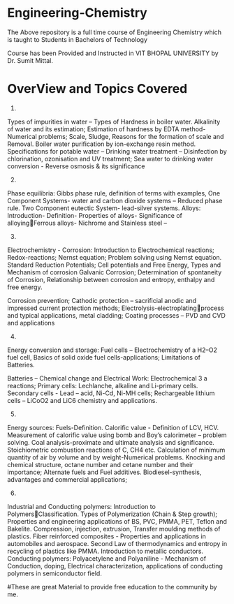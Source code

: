 # Engineering-Chemistry

The Above repository is a full time course of Engineering Chemistry which is taught to Students in Bachelors of Technology 

Course has been Provided and Instructed in VIT BHOPAL UNIVERSITY by Dr. Sumit Mittal. 

# OverView and Topics Covered
1)
Types of impurities in water – Types of Hardness in boiler water. Alkalinity of water and its estimation; Estimation of hardness by EDTA method-Numerical problems; Scale, Sludge, Reasons for the formation of scale and Removal. Boiler water purification by ion-exchange resin method. Specifications for potable water – Drinking water treatment – Disinfection by chlorination, ozonisation and UV treatment; Sea water to drinking water conversion - Reverse osmosis & its significance


2)
Phase equilibria: Gibbs phase rule, definition of terms with examples, One Component Systems- water and carbon dioxide systems – Reduced phase rule. Two Component eutectic System- lead-silver systems. Alloys: Introduction- Definition- Properties of alloys- Significance of alloyingFerrous alloys- Nichrome and Stainless steel –


3)
Electrochemistry - Corrosion: Introduction to Electrochemical reactions; Redox-reactions; Nernst equation; Problem solving using Nernst equation. Standard Reduction Potentials; Cell potentials and Free Energy, Types and Mechanism of corrosion Galvanic Corrosion; Determination of spontaneity of Corrosion, Relationship between corrosion and entropy, enthalpy and free energy.

Corrosion prevention; Cathodic protection – sacrificial anodic and impressed current protection methods; Electrolysis-electroplatingprocess and typical applications, metal cladding; Coating processes – PVD and CVD and applications 


4)
Energy conversion and storage: Fuel cells – Electrochemistry of a H2–O2 fuel cell, Basics of solid oxide fuel cells-applications; Limitations of Batteries.

Batteries – Chemical change and Electrical Work: Electrochemical 3 a reactions; Primary cells: Lechlanche, alkaline and Li-primary cells. Secondary cells - Lead – acid, Ni-Cd, Ni-MH cells; Rechargeable lithium cells – LiCoO2 and LiC6 chemistry and applications.


5)
Energy sources: Fuels-Definition. Calorific value - Definition of LCV, HCV. Measurement of calorific value using bomb and Boy’s calorimeter – problem solving. Coal analysis-proximate and ultimate analysis and significance. Stoichiometric combustion reactions of C, CH4 etc. Calculation of minimum quantity of air by volume and by weight-Numerical problems. Knocking and chemical structure, octane number and cetane number and their importance; Alternate fuels and Fuel additives. Biodiesel-synthesis, advantages and commercial applications;


6)
Industrial and Conducting polymers: Introduction to PolymersClassification. Types of Polymerization (Chain & Step growth); Properties and engineering applications of BS, PVC, PMMA, PET, Teflon and Bakelite. Compression, injection, extrusion, Transfer moulding methods of plastics. Fiber reinforced composites - Properties and applications in automobiles and aerospace. Second Law of thermodynamics and entropy in recycling of plastics like PMMA. Introduction to metallic conductors. Conducting polymers: Polyacetylene and Polyaniline - Mechanism of Conduction, doping, Electrical characterization, applications of conducting polymers in semiconductor field.


#These are great Material to provide free education to the community by me.

